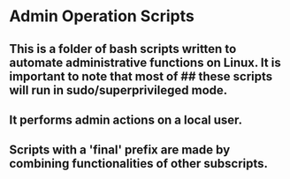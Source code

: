 # Admin Operation Scripts

## This is a folder of bash scripts written to automate administrative functions on Linux. It is important to note that most of ## these scripts will run in sudo/superprivileged mode.
## It performs admin actions on a local user. 
## Scripts with a 'final' prefix are made by combining functionalities of other subscripts.   

